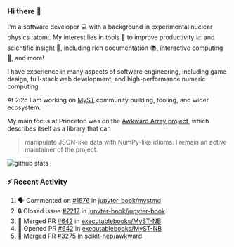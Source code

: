 ### Hi there 👋 

I'm a software developer 💻 with a background in experimental nuclear physics :atom:. My interest lies in tools :wrench: to improve productivity :chart_with_upwards_trend: and scientific insight :telescope:, including rich documentation 📚, interactive computing 🧮, and more! 

I have experience in many aspects of software engineering, including game design, full-stack web development, and high-performance numeric computing. 

At 2i2c I am working on [MyST](https://github.com/jupyter-book/mystmd) community building, tooling, and wider ecosystem. 

My main focus at Princeton was on the [Awkward Array project](awkward-array.org/), which describes itself as a library that can 
> manipulate JSON-like data with NumPy-like idioms. I remain an active maintainer of the project. 

![github stats](https://github-readme-stats.vercel.app/api?username=agoose77&show_icons=true&hide_rank=true&hide_title=true&bg_color=30,e76445,904e95&text_color=efe3ec&icon_color=efe3ec)
<!--
**agoose77/agoose77** is a ✨ _special_ ✨ repository because its `README.md` (this file) appears on your GitHub profile.

Here are some ideas to get you started:

- 🔭 I’m currently working on ...
- 🌱 I’m currently learning ...
- 👯 I’m looking to collaborate on ...
- 🤔 I’m looking for help with ...
- 💬 Ask me about ...
- 📫 How to reach me: ...
- 😄 Pronouns: ...
- ⚡ Fun fact: ...
-->

### :zap: Recent Activity

<!--START_SECTION:activity-->
1. 🗣 Commented on [#1576](https://github.com/jupyter-book/mystmd/pull/1576#issuecomment-2404986251) in [jupyter-book/mystmd](https://github.com/jupyter-book/mystmd)
2. 🔒 Closed issue [#2217](https://github.com/jupyter-book/jupyter-book/issues/2217) in [jupyter-book/jupyter-book](https://github.com/jupyter-book/jupyter-book)
3. 🎉 Merged PR [#642](https://github.com/executablebooks/MyST-NB/pull/642) in [executablebooks/MyST-NB](https://github.com/executablebooks/MyST-NB)
4. 💪 Opened PR [#642](https://github.com/executablebooks/MyST-NB/pull/642) in [executablebooks/MyST-NB](https://github.com/executablebooks/MyST-NB)
5. 🎉 Merged PR [#3275](https://github.com/scikit-hep/awkward/pull/3275) in [scikit-hep/awkward](https://github.com/scikit-hep/awkward)
<!--END_SECTION:activity-->
